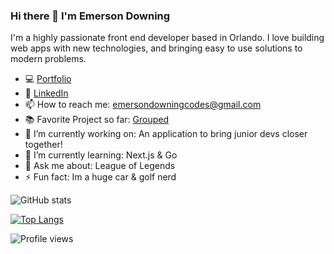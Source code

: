 ### Hi there 👋  I'm Emerson Downing

I'm a highly passionate front end developer based in Orlando. I love building web apps with new technologies, and bringing easy to use solutions to modern problems. 

- 💻 [Portfolio](https://emerson-downing.web.app/)
- 🤝 [LinkedIn](https://www.linkedin.com/in/yarosky-cruz/) 
- 📫 How to reach me: emersondowningcodes@gmail.com
- 📚 Favorite Project so far: [Grouped](https://github.com/EDowning2000/Grouped)
- 🔭 I’m currently working on: An application to bring junior devs closer together!
- 🌱 I’m currently learning: Next.js & Go
- 💬 Ask me about: League of Legends 
- ⚡ Fun fact: Im a huge car & golf nerd 




![GitHub stats](https://github-readme-stats.vercel.app/api?username=EDowning2000&show_icons=true&theme=dark&count_private=true)  

[![Top Langs](https://github-readme-stats.vercel.app/api/top-langs/?username=EDowning2000&langs_count=6&layout=compact)](https://github.com/anuraghazra/github-readme-stats)

![Profile views](https://gpvc.arturio.dev/EDowning2000)  
